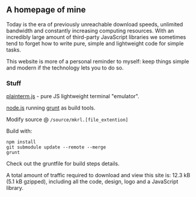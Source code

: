 ## A homepage of mine

Today is the era of previously unreachable download speeds, unlimited bandwidth and constantly increasing computing resources.
With an incredibly large amount of third-party JavaScript libraries we sometimes tend to forget how to write pure, simple and lightweight code for simple tasks.

This website is more of a personal reminder to myself: keep things simple and modern if the technology lets you to do so.

### Stuff

[plainterm.js](https://github.com/mkrl/plainterm.js) - pure JS lightweight terminal "emulator".

[node.js](https://nodejs.org/) running [grunt](https://gruntjs.com/) as build tools.

Modify source @ `/source/mkrl.[file_extention]`

Build with:

```
npm install
git submodule update --remote --merge
grunt
```

Check out the gruntfile for build steps details.

A total amount of traffic required to download and view this site is: 12.3 kB (5.1 kB gzipped), including all the code, design, logo and a JavaScript library.